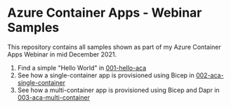 # Azure Container Apps - Webinar Samples

This repository contains all samples shown as part of my Azure Container Apps Webinar in mid December 2021.

1. Find a simple "Hello World" in [001-hello-aca](./001-hello-aca)
2. See how a single-container app is provisioned using Bicep in [002-aca-single-container](./002-aca-single-container)
3. See how a multi-container app is provisioned using Bicep and Dapr in [003-aca-multi-container](./003-aca-multi-container)
